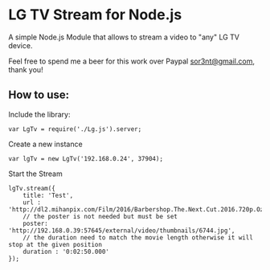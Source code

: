 # LG TV Stream for Node.js
A simple Node.js Module that allows to stream a video to "any" LG TV device.

 Feel free to spend me a beer for this work over Paypal sor3nt@gmail.com, thank you!

## How to use:

Include the library:
```
var LgTv = require('./Lg.js').server;

```

Create a new instance
```
var lgTv = new LgTv('192.168.0.24', 37904);
```

Start the Stream
```
lgTv.stream({
    title: 'Test',
    url : 'http://dl2.mihanpix.com/Film/2016/Barbershop.The.Next.Cut.2016.720p.Ozlem.mp4',
    // the poster is not needed but must be set
    poster: 'http://192.168.0.39:57645/external/video/thumbnails/6744.jpg',
    // the duration need to match the movie length otherwise it will stop at the given position
    duration : '0:02:50.000'
});
```
